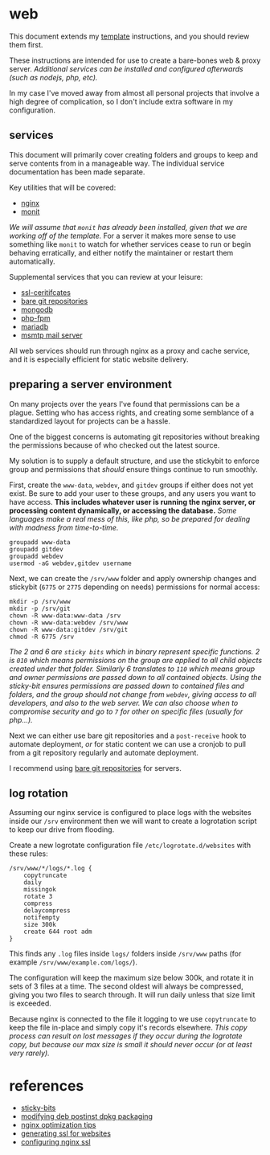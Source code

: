
# web

This document extends my [template](template.md) instructions, and you should review them first.

These instructions are intended for use to create a bare-bones web & proxy server.  _Additional services can be installed and configured afterwards (such as nodejs, php, etc)._

In my case I've moved away from almost all personal projects that involve a high degree of complication, so I don't include extra software in my configuration.


## services

This document will primarily cover creating folders and groups to keep and serve contents from in a manageable way.  The individual service documentation has been made separate.

Key utilities that will be covered:

- [nginx](web/nginx.md)
- [monit](http://mmonit.com/monit/)

_We will assume that `monit` has already been installed, given that we are working off of the template._  For a server it makes more sense to use something like `monit` to watch for whether services cease to run or begin behaving erratically, and either notify the maintainer or restart them automatically.

Supplemental services that you can review at your leisure:

- [ssl-ceritifcates](web/ssl-certificates.md)
- [bare git repositories](web/bare-git-repositories.md)
- [mongodb](web/mongodb.md)
- [php-fpm](web/php-fpm.md)
- [mariadb](web/mariadb.md)
- [msmtp mail server](web/msmtp.md)

All web services should run through nginx as a proxy and cache service, and it is especially efficient for static website delivery.


## preparing a server environment

On many projects over the years I've found that permissions can be a plague.  Setting who has access rights, and creating some semblance of a standardized layout for projects can be a hassle.

One of the biggest concerns is automating git repositories without breaking the permissions because of who checked out the latest source.

My solution is to supply a default structure, and use the stickybit to enforce group and permissions that _should_ ensure things continue to run smoothly.

First, create the `www-data`, `webdev`, and `gitdev` groups if either does not yet exist.  Be sure to add your user to these groups, and any users you want to have access.  **This includes whatever user is running the nginx server, or processing content dynamically, or accessing the database.**  _Some languages make a real mess of this, like php, so be prepared for dealing with madness from time-to-time._

    groupadd www-data
    groupadd gitdev
    groupadd webdev
    usermod -aG webdev,gitdev username

Next, we can create the `/srv/www` folder and apply ownership changes and stickybit (`6775` or `2775` depending on needs) permissions for normal access:

    mkdir -p /srv/www
    mkdir -p /srv/git
    chown -R www-data:www-data /srv
    chown -R www-data:webdev /srv/www
    chown -R www-data:gitdev /srv/git
    chmod -R 6775 /srv

_The 2 and 6 are `sticky bits` which in binary represent specific functions.  2 is `010` which means permissions on the group are applied to all child objects created under that folder.  Similarly 6 translates to `110` which means group and owner permissions are passed down to all contained objects.  Using the sticky-bit ensures permissions are passed down to contained files and folders, and the group should not change from `webdev`, giving access to all developers, and also to the web server.  We can also choose when to compromise security and go to `7` for other on specific files (usually for php...)._

Next we can either use bare git repositories and a `post-receive` hook to automate deployment, _or_ for static content we can use a cronjob to pull from a git repository regularly and automate deployment.

I recommend using [bare git repositories](web/bare-git-repositories.md) for servers.


## log rotation

Assuming our nginx service is configured to place logs with the websites inside our `/srv` environment then we will want to create a logrotation script to keep our drive from flooding.

Create a new logrotate configuration file `/etc/logrotate.d/websites` with these rules:

    /srv/www/*/logs/*.log {
        copytruncate
        daily
        missingok
        rotate 3
        compress
        delaycompress
        notifempty
        size 300k
        create 644 root adm
    }

This finds any `.log` files inside `logs/` folders inside `/srv/www` paths (for example `/srv/www/example.com/logs/`).

The configuration will keep the maximum size below 300k, and rotate it in sets of 3 files at a time.  The second oldest will always be compressed, giving you two files to search through.  It will run daily unless that size limit is exceeded.

Because nginx is connected to the file it logging to we use `copytruncate` to keep the file in-place and simply copy it's records elsewhere.  _This copy process can result on lost messages if they occur during the logrotate copy, but because our max size is small it should never occur (or at least very rarely)._


# references

- [sticky-bits](http://unix.stackexchange.com/questions/64126/why-does-chmod-1777-and-chmod-3777-both-set-the-sticky-bit)
- [modifying deb postinst dpkg packaging](https://yeupou.wordpress.com/2012/07/21/modifying-preinst-and-postinst-scripts-before-installing-a-package-with-dpkg/)
- [nginx optimization tips](http://tweaked.io/guide/nginx/)
- [generating ssl for websites](https://www.digitalocean.com/community/tutorials/how-to-create-a-ssl-certificate-on-nginx-for-ubuntu-12-04)
- [configuring nginx ssl](https://www.digicert.com/ssl-certificate-installation-nginx.htm)
